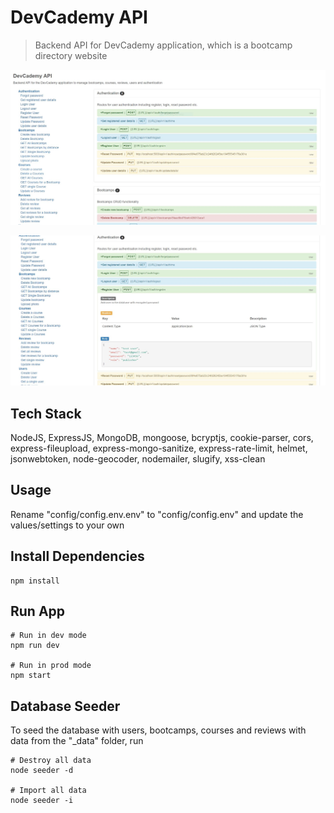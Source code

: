 # DevCademy API
> Backend API for DevCademy application, which is a bootcamp directory website

![](images/live-screenshot.JPG)

![](images/live-screenshot2.JPG)

## Tech Stack

NodeJS, ExpressJS, MongoDB, mongoose, bcryptjs, cookie-parser, cors, express-fileupload, express-mongo-sanitize, express-rate-limit, helmet, jsonwebtoken, node-geocoder, nodemailer, slugify, xss-clean

## Usage

Rename "config/config.env.env" to "config/config.env" and update the values/settings to your own

## Install Dependencies

```
npm install
```

## Run App

```
# Run in dev mode
npm run dev

# Run in prod mode
npm start
```

## Database Seeder

To seed the database with users, bootcamps, courses and reviews with data from the "\_data" folder, run

```
# Destroy all data
node seeder -d

# Import all data
node seeder -i
```

